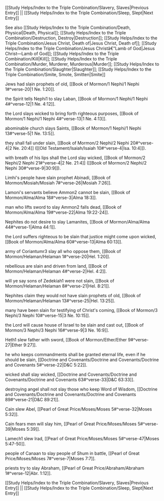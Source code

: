 [[Study Helps/Index to the Triple Combination/Slavery, Slaves|Previous Entry]]  ||  [[Study Helps/Index to the Triple Combination/Sleep, Slept|Next Entry]]

 See also [[Study Helps/Index to the Triple Combination/Death, Physical|Death, Physical]]; [[Study Helps/Index to the Triple Combination/Destruction, Destroy|Destruction]]; [[Study Helps/Index to the Triple Combination/Jesus Christ, Death of|Jesus Christ, Death of]]; [[Study Helps/Index to the Triple Combination/Jesus Christâ€”Lamb of God|Jesus Christ—Lamb of God]]; [[Study Helps/Index to the Triple Combination/Kill|Kill]]; [[Study Helps/Index to the Triple Combination/Murder, Murderer, Murderous|Murder]]; [[Study Helps/Index to the Triple Combination/Slaughter|Slaughter]]; [[Study Helps/Index to the Triple Combination/Smite, Smote, Smitten|Smite]]

 Jews had slain prophets of old, [[Book of Mormon/1 Nephi/1 Nephi 1#^verse-20|1 Ne. 1:20]].

 the Spirit tells Nephi1 to slay Laban, [[Book of Mormon/1 Nephi/1 Nephi 4#^verse-12|1 Ne. 4:12]].

 the Lord slays wicked to bring forth righteous purposes, [[Book of Mormon/1 Nephi/1 Nephi 4#^verse-13|1 Ne. 4:13]].

 abominable church slays Saints, [[Book of Mormon/1 Nephi/1 Nephi 13#^verse-5|1 Ne. 13:5]].

 they shall fall under slain, [[Book of Mormon/2 Nephi/2 Nephi 20#^verse-4|2 Ne. 20:4]] ([[Old Testament/Isaiah/Isaiah 10#^verse-4|Isa. 10:4]]).

 with breath of his lips shall the Lord slay wicked, [[Book of Mormon/2 Nephi/2 Nephi 21#^verse-4|2 Ne. 21:4]] ([[Book of Mormon/2 Nephi/2 Nephi 30#^verse-9|30:9]]).

 Limhi's people have slain prophet Abinadi, [[Book of Mormon/Mosiah/Mosiah 7#^verse-26|Mosiah 7:26]].

 Lamoni's servants believe Ammon2 cannot be slain, [[Book of Mormon/Alma/Alma 18#^verse-3|Alma 18:3]].

 man who lifts sword to slay Ammon2 falls dead, [[Book of Mormon/Alma/Alma 19#^verse-22|Alma 19:22-24]].

 Nephites do not desire to slay Lamanites, [[Book of Mormon/Alma/Alma 44#^verse-1|Alma 44:1]].

 the Lord suffers righteous to be slain that justice might come upon wicked, [[Book of Mormon/Alma/Alma 60#^verse-13|Alma 60:13]].

 army of Coriantumr3 slay all who oppose them, [[Book of Mormon/Helaman/Helaman 1#^verse-20|Hel. 1:20]].

 rebellious are slain and driven from land, [[Book of Mormon/Helaman/Helaman 4#^verse-2|Hel. 4:2]].

 will ye say sons of Zedekiah1 were not slain, [[Book of Mormon/Helaman/Helaman 8#^verse-21|Hel. 8:21]].

 Nephites claim they would not have slain prophets of old, [[Book of Mormon/Helaman/Helaman 13#^verse-25|Hel. 13:25]].

 many have been slain for testifying of Christ's coming, [[Book of Mormon/3 Nephi/3 Nephi 10#^verse-15|3 Ne. 10:15]].

 the Lord will cause house of Israel to be slain and cast out, [[Book of Mormon/3 Nephi/3 Nephi 16#^verse-9|3 Ne. 16:9]].

 Heth1 slew father with sword, [[Book of Mormon/Ether/Ether 9#^verse-27|Ether 9:27]].

 he who keeps commandments shall be granted eternal life, even if he should be slain, [[Doctrine and Covenants/Doctrine and Covenants/Doctrine and Covenants 5#^verse-22|D&C 5:22]].

 wicked shall slay wicked, [[Doctrine and Covenants/Doctrine and Covenants/Doctrine and Covenants 63#^verse-33|D&C 63:33]].

 destroying angel shall not slay those who keep Word of Wisdom, [[Doctrine and Covenants/Doctrine and Covenants/Doctrine and Covenants 89#^verse-21|D&C 89:21]].

 Cain slew Abel, [[Pearl of Great Price/Moses/Moses 5#^verse-32|Moses 5:32]].

 Cain fears men will slay him, [[Pearl of Great Price/Moses/Moses 5#^verse-39|Moses 5:39]].

 Lamech1 slew Irad, [[Pearl of Great Price/Moses/Moses 5#^verse-47|Moses 5:47-50]].

 people of Canaan to slay people of Shum in battle, [[Pearl of Great Price/Moses/Moses 7#^verse-7|Moses 7:7]].

 priests try to slay Abraham, [[Pearl of Great Price/Abraham/Abraham 1#^verse-12|Abr. 1:12]].

[[Study Helps/Index to the Triple Combination/Slavery, Slaves|Previous Entry]]  ||  [[Study Helps/Index to the Triple Combination/Sleep, Slept|Next Entry]]